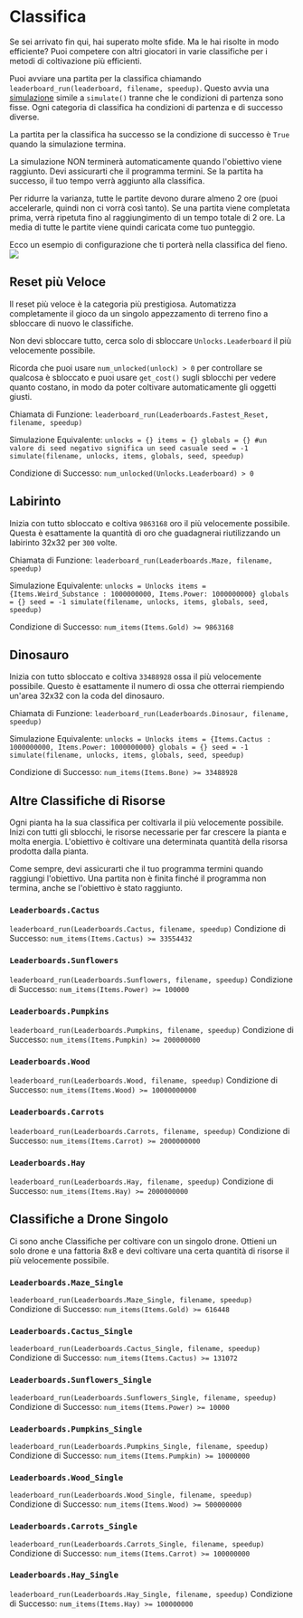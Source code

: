 # Classifica
Se sei arrivato fin qui, hai superato molte sfide. Ma le hai risolte in modo efficiente? 
Puoi competere con altri giocatori in varie classifiche per i metodi di coltivazione più efficienti.

Puoi avviare una partita per la classifica chiamando `leaderboard_run(leaderboard, filename, speedup)`.
Questo avvia una [simulazione](docs/unlocks/simulation.md) simile a `simulate()` tranne che le condizioni di partenza sono fisse. Ogni categoria di classifica ha condizioni di partenza e di successo diverse.

La partita per la classifica ha successo se la condizione di successo è `True` quando la simulazione termina. 

La simulazione NON terminerà automaticamente quando l'obiettivo viene raggiunto. Devi assicurarti che il programma termini.
Se la partita ha successo, il tuo tempo verrà aggiunto alla classifica.

Per ridurre la varianza, tutte le partite devono durare almeno 2 ore (puoi accelerarle, quindi non ci vorrà così tanto). Se una partita viene completata prima, verrà ripetuta fino al raggiungimento di un tempo totale di 2 ore. La media di tutte le partite viene quindi caricata come tuo punteggio.

Ecco un esempio di configurazione che ti porterà nella classifica del fieno.
![](LeaderboardSetup400)

## Reset più Veloce
Il reset più veloce è la categoria più prestigiosa. Automatizza completamente il gioco da un singolo appezzamento di terreno fino a sbloccare di nuovo le classifiche.

Non devi sbloccare tutto, cerca solo di sbloccare `Unlocks.Leaderboard` il più velocemente possibile.

Ricorda che puoi usare `num_unlocked(unlock) > 0` per controllare se qualcosa è sbloccato e puoi usare `get_cost()` sugli sblocchi per vedere quanto costano, in modo da poter coltivare automaticamente gli oggetti giusti.

Chiamata di Funzione:
`leaderboard_run(Leaderboards.Fastest_Reset, filename, speedup)`

Simulazione Equivalente:
`unlocks = {}
items = {}
globals = {}
#un valore di seed negativo significa un seed casuale
seed = -1
simulate(filename, unlocks, items, globals, seed, speedup)`

Condizione di Successo:
`num_unlocked(Unlocks.Leaderboard) > 0`

## Labirinto
Inizia con tutto sbloccato e coltiva `9863168` oro il più velocemente possibile. Questa è esattamente la quantità di oro che guadagnerai riutilizzando un labirinto 32x32 per `300` volte.

Chiamata di Funzione:
`leaderboard_run(Leaderboards.Maze, filename, speedup)`

Simulazione Equivalente:
`unlocks = Unlocks
items = {Items.Weird_Substance : 1000000000, Items.Power: 1000000000}
globals = {}
seed = -1
simulate(filename, unlocks, items, globals, seed, speedup)`

Condizione di Successo:
`num_items(Items.Gold) >= 9863168`

## Dinosauro
Inizia con tutto sbloccato e coltiva `33488928` ossa il più velocemente possibile. Questo è esattamente il numero di ossa che otterrai riempiendo un'area 32x32 con la coda del dinosauro.

Chiamata di Funzione:
`leaderboard_run(Leaderboards.Dinosaur, filename, speedup)`

Simulazione Equivalente:
`unlocks = Unlocks
items = {Items.Cactus : 1000000000, Items.Power: 1000000000}
globals = {}
seed = -1
simulate(filename, unlocks, items, globals, seed, speedup)`

Condizione di Successo:
`num_items(Items.Bone) >= 33488928`

## Altre Classifiche di Risorse
Ogni pianta ha la sua classifica per coltivarla il più velocemente possibile. Inizi con tutti gli sblocchi, le risorse necessarie per far crescere la pianta e molta energia. L'obiettivo è coltivare una determinata quantità della risorsa prodotta dalla pianta.

Come sempre, devi assicurarti che il tuo programma termini quando raggiungi l'obiettivo. Una partita non è finita finché il programma non termina, anche se l'obiettivo è stato raggiunto.

### `Leaderboards.Cactus`
`leaderboard_run(Leaderboards.Cactus, filename, speedup)`
Condizione di Successo: `num_items(Items.Cactus) >= 33554432`

### `Leaderboards.Sunflowers`
`leaderboard_run(Leaderboards.Sunflowers, filename, speedup)`
Condizione di Successo: `num_items(Items.Power) >= 100000`

### `Leaderboards.Pumpkins`
`leaderboard_run(Leaderboards.Pumpkins, filename, speedup)`
Condizione di Successo: `num_items(Items.Pumpkin) >= 200000000`

### `Leaderboards.Wood`
`leaderboard_run(Leaderboards.Wood, filename, speedup)`
Condizione di Successo: `num_items(Items.Wood) >= 10000000000`

### `Leaderboards.Carrots`
`leaderboard_run(Leaderboards.Carrots, filename, speedup)`
Condizione di Successo: `num_items(Items.Carrot) >= 2000000000`

### `Leaderboards.Hay`
`leaderboard_run(Leaderboards.Hay, filename, speedup)`
Condizione di Successo: `num_items(Items.Hay) >= 2000000000`

## Classifiche a Drone Singolo
Ci sono anche Classifiche per coltivare con un singolo drone. Ottieni un solo drone e una fattoria 8x8 e devi coltivare una certa quantità di risorse il più velocemente possibile.

### `Leaderboards.Maze_Single`
`leaderboard_run(Leaderboards.Maze_Single, filename, speedup)`
Condizione di Successo: `num_items(Items.Gold) >= 616448`

### `Leaderboards.Cactus_Single`
`leaderboard_run(Leaderboards.Cactus_Single, filename, speedup)`
Condizione di Successo: `num_items(Items.Cactus) >= 131072`

### `Leaderboards.Sunflowers_Single`
`leaderboard_run(Leaderboards.Sunflowers_Single, filename, speedup)`
Condizione di Successo: `num_items(Items.Power) >= 10000`

### `Leaderboards.Pumpkins_Single`
`leaderboard_run(Leaderboards.Pumpkins_Single, filename, speedup)`
Condizione di Successo: `num_items(Items.Pumpkin) >= 10000000`

### `Leaderboards.Wood_Single`
`leaderboard_run(Leaderboards.Wood_Single, filename, speedup)`
Condizione di Successo: `num_items(Items.Wood) >= 500000000`

### `Leaderboards.Carrots_Single`
`leaderboard_run(Leaderboards.Carrots_Single, filename, speedup)`
Condizione di Successo: `num_items(Items.Carrot) >= 100000000`

### `Leaderboards.Hay_Single`
`leaderboard_run(Leaderboards.Hay_Single, filename, speedup)`
Condizione di Successo: `num_items(Items.Hay) >= 100000000`